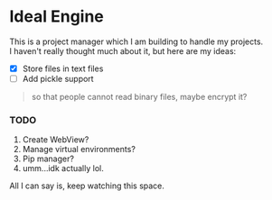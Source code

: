 # Ideal Engine


This is a project manager which I am building to handle my projects.   
I haven't really thought much about it, but here are my ideas:

- [x] Store files in text files   
- [ ] Add pickle support   
> so that people cannot read binary files, maybe encrypt it?

### TODO

1. Create WebView?   
2. Manage virtual environments?   
3. Pip manager?   
4. umm...idk actually lol.   

All I can say is, keep watching this space.
